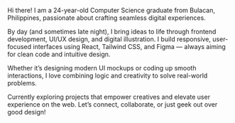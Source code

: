 Hi there! I am a 24-year-old Computer Science graduate from Bulacan, Philippines, passionate about crafting seamless digital experiences.

By day (and sometimes late night), I bring ideas to life through frontend development, UI/UX design, and digital illustration.
I build responsive, user-focused interfaces using React, Tailwind CSS, and Figma — always aiming for clean code and intuitive design.

Whether it’s designing modern UI mockups or coding up smooth interactions, I love combining logic and creativity to solve real-world problems.

Currently exploring projects that empower creatives and elevate user experience on the web.
Let’s connect, collaborate, or just geek out over good design!
